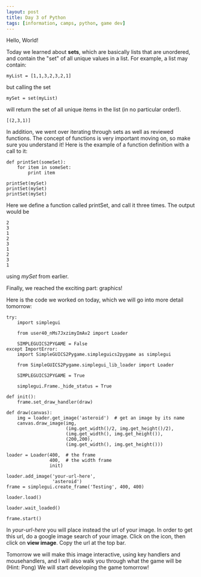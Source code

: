 ```yaml
---
layout: post
title: Day 3 of Python
tags: [information, camps, python, game dev]
---
```


Hello, World!

Today we learned about **sets**, which are basically lists that are unordered, and contain the "set" of all unique values in a list. For example, a list may contain:

	myList = [1,1,3,2,3,2,1]

but calling the set 

	mySet = set(myList)

will return the set of all unique items in the list (in no particular order!).

	[(2,3,1)]

In addition, we went over iterating through sets as well as reviewed functions. The concept of functions is very important moving on, so make sure you understand it! Here is the example of a function definition with a call to it:

	def printSet(someSet):
		for item in someSet:
			print item

	printSet(mySet)
	printSet(mySet)
	printSet(mySet)

Here we define a function called printSet, and call it three times. The output would be

	2
	3
	1
	2
	3
	1
	2
	3
	1

using *mySet* from earlier.

Finally, we reached the exciting part: graphics!

Here is the code we worked on today, which we will go into more detail tomorrow:


    try:
        import simplegui

        from user40_nMs7JxzimyImAv2 import Loader

        SIMPLEGUICS2PYGAME = False
    except ImportError:
        import SimpleGUICS2Pygame.simpleguics2pygame as simplegui

        from SimpleGUICS2Pygame.simplegui_lib_loader import Loader

        SIMPLEGUICS2PYGAME = True

        simplegui.Frame._hide_status = True

    def init():
        frame.set_draw_handler(draw)

    def draw(canvas):
        img = loader.get_image('asteroid')  # get an image by its name
        canvas.draw_image(img,
                          (img.get_width()/2, img.get_height()/2),
                          (img.get_width(), img.get_height()),
                          (200,200),
                          (img.get_width(), img.get_height()))

    loader = Loader(400,  # the frame
                    400,  # the width frame
                    init) 

    loader.add_image('your-url-here', 
                     'asteroid')
    frame = simplegui.create_frame('Testing', 400, 400)

    loader.load()

    loader.wait_loaded()

    frame.start()

In *your-url-here* you will place instead the url of your image. In order to get this url, do a google image search of your image. Click on the icon, then click on **view image**. Copy the url at the top bar.

Tomorrow we will make this image interactive, using key handlers and mousehandlers, and I will also walk you through what the game will be (Hint: Pong)
We will start developing the game tomorrow!
